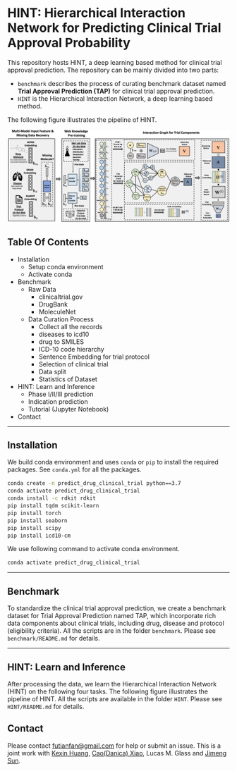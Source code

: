 # HINT: Hierarchical Interaction Network for Predicting Clinical Trial Approval Probability

This repository hosts HINT, a deep learning based method for clinical trial approval prediction. 
The repository can be mainly divided into two parts:
- `benchmark` describes the process of curating benchmark dataset named **Trial Approval Prediction (TAP)** for clinical trial approval prediction. 
- `HINT` is the Hierarchical Interaction Network, a deep learning based method. 


The following figure illustrates the pipeline of HINT. 

<p align="center"><img src="./HINT/hint.png" alt="logo" width="810px" /></p>



## Table Of Contents 

- Installation
  - Setup conda environment 
  - Activate conda
- Benchmark
  - Raw Data 
    - clinicaltrial.gov
    - DrugBank
    - MoleculeNet 
  - Data Curation Process
    - Collect all the records
    - diseases to icd10 
    - drug to SMILES 
    - ICD-10 code hierarchy
    - Sentence Embedding for trial protocol 
    - Selection of clinical trial
    - Data split 
    - Statistics of Dataset 
- HINT: Learn and Inference 
  - Phase I/II/III prediction
  - Indication prediction 
  - Tutorial (Jupyter Notebook)
- Contact 

--- 

## Installation

We build conda environment and uses `conda` or `pip` to install the required packages. See `conda.yml` for all the packages. 

```bash
conda create -n predict_drug_clinical_trial python==3.7 
conda activate predict_drug_clinical_trial 
conda install -c rdkit rdkit  
pip install tqdm scikit-learn 
pip install torch
pip install seaborn 
pip install scipy
pip install icd10-cm
```

We use following command to activate conda environment. 
```bash
conda activate predict_drug_clinical_trial
```

---

## Benchmark

To standardize the clinical trial approval prediction, we create a benchmark dataset for Trial Approval Prediction named TAP, which incorporate rich data components about clinical trials, including drug, disease and protocol (eligibility criteria). 
All the scripts are in the folder `benchmark`. 
Please see `benchmark/README.md` for details. 


---


## HINT: Learn and Inference 


After processing the data, we learn the Hierarchical Interaction Network (HINT) on the following four tasks. The following figure illustrates the pipeline of HINT. All the scripts are available in the folder `HINT`. 
Please see `HINT/README.md` for details. 



## Contact

Please contact futianfan@gmail.com for help or submit an issue. This is a joint work with [Kexin Huang](https://www.kexinhuang.com/), [Cao(Danica) Xiao](https://sites.google.com/view/danicaxiao/), Lucas M. Glass and [Jimeng Sun](http://sunlab.org/). 



















